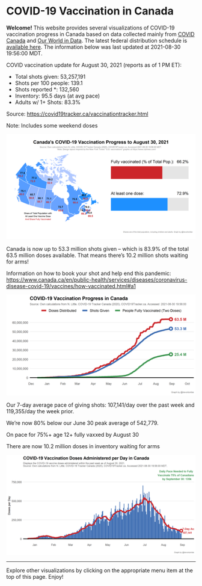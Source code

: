 COVID-19 Vaccination in Canada
==============================

**Welcome!** This website provides several visualizations of COVID-19
vaccination progress in Canada based on data collected mainly from
[COVID Canada](https://covid19tracker.ca/vaccinationtracker.html) and
[Our World in Data](https://ourworldindata.org/covid-vaccinations). The
latest federal distribution schedule is [available
here](https://www.canada.ca/en/public-health/services/diseases/2019-novel-coronavirus-infection/prevention-risks/covid-19-vaccine-treatment/vaccine-rollout.html).
The information below was last updated at 2021-08-30 19:56:00 MDT.

COVID vaccination update for August 30, 2021 (reports as of 1 PM ET):

-   Total shots given: 53,257,191
-   Shots per 100 people: 139.1
-   Shots reported \*: 132,560
-   Inventory: 95.5 days (at avg pace)
-   Adults w/ 1+ Shots: 83.3%

Source:
<a href="https://covid19tracker.ca/vaccinationtracker.html" class="uri">https://covid19tracker.ca/vaccinationtracker.html</a>

Note: Includes some weekend doses

![](Plots/plot_main.png)

Canada is now up to 53.3 million shots given – which is 83.9% of the
total 63.5 million doses available. That means there’s 10.2 million
shots waiting for arms!

Information on how to book your shot and help end this pandemic:
<a href="https://www.canada.ca/en/public-health/services/diseases/coronavirus-disease-covid-19/vaccines/how-vaccinated.html#a1" class="uri">https://www.canada.ca/en/public-health/services/diseases/coronavirus-disease-covid-19/vaccines/how-vaccinated.html#a1</a>

![](Plots/plot_total.png)

Our 7-day average pace of giving shots: 107,141/day over the past week
and 119,355/day the week prior.

We’re now 80% below our June 30 peak average of 542,779.

On pace for 75%+ age 12+ fully vaxxed by August 30

There are now 10.2 million doses in inventory waiting for arms

![](Plots/pace_national.png)

------------------------------------------------------------------------

Explore other visualizations by clicking on the appropriate menu item at
the top of this page. Enjoy!
